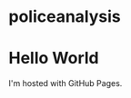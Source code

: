 # policeanalysis

<!DOCTYPE html>
<html>
<body>

<h1>Hello World</h1>

<p>I'm hosted with GitHub Pages.</p>

</body>
</html>
